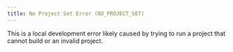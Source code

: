 ```yaml
---
title: No Project Set Error (NO_PROJECT_SET)
---
```


This is a local development error likely caused by trying to run a project that cannot build or an invalid project.
